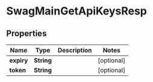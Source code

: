 
# SwagMainGetApiKeysResp

## Properties
Name | Type | Description | Notes
------------ | ------------- | ------------- | -------------
**expiry** | **String** |  |  [optional]
**token** | **String** |  |  [optional]



